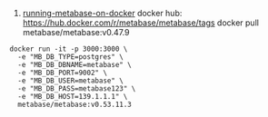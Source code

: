 1. [running-metabase-on-docker](https://www.metabase.com/docs/latest/installation-and-operation/running-metabase-on-docker)
docker hub: https://hub.docker.com/r/metabase/metabase/tags
docker pull metabase/metabase:v0.47.9
```
docker run -it -p 3000:3000 \
  -e "MB_DB_TYPE=postgres" \
  -e "MB_DB_DBNAME=metabase" \
  -e "MB_DB_PORT=9002" \
  -e "MB_DB_USER=metabase" \
  -e "MB_DB_PASS=metabase123" \
  -e "MB_DB_HOST=139.1.1.1" \
  metabase/metabase:v0.53.11.3
```
